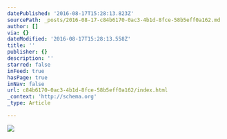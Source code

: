 ```yaml
---
datePublished: '2016-08-17T15:28:13.823Z'
sourcePath: _posts/2016-08-17-c84b6170-0ac3-4b1d-8fce-58b5eff0a162.md
author: []
via: {}
dateModified: '2016-08-17T15:28:13.558Z'
title: ''
publisher: {}
description: ''
starred: false
inFeed: true
hasPage: true
inNav: false
url: c84b6170-0ac3-4b1d-8fce-58b5eff0a162/index.html
_context: 'http://schema.org'
_type: Article

---
```

![](https://the-grid-user-content.s3-us-west-2.amazonaws.com/d6e81c02-b672-4d28-92a6-29c7e8bbb748.jpg)